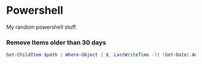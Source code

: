 # Powershell

My random powershell stuff.


### Remove Items older than 30 days
```powershell
Get-ChildItem $path | Where-Object { $_.LastWriteTime -lt (Get-Date).AddDays(30) } | Remove-Item
```

